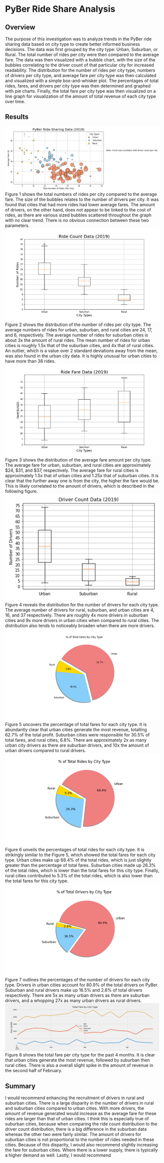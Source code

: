 # PyBer Ride Share Analysis
## Overview
The purpose of this investigation was to analyze trends in the PyBer ride sharing data based on city type to create better informed business decisions. The data was first grouped by the city type: Urban, Suburban, or Rural. The total number of rides per city were then compared to the average fare. The data was then visualized with a bubble chart, with the size of the bubbles correlating to the driver count of that particular city for increased readability. The distribution for the number of rides per city type, numbers of drivers per city type, and average fare per city type was then calculated and visualized with a simple box-and-whisker plot. The percentages of total rides, fares, and drivers per city type was then determined and graphed with pie charts. Finally, the total fare per city type was then visualized on a line graph for visualization of the amount of total revenue of each city type over time.

## Results
![Fig1](https://github.com/carrotdip/Pyber_Analysis/blob/main/analysis/Fig1.png)\
Figure 1 shows the total numbers of rides per city compared to the average fare. The size of the bubbles relates to the number of drivers per city. It was found that cities that had more rides had lower average fares. The amount of drivers, on the other hand, does not appear to be linked to the cost of rides, as there are various sized bubbles scattered throughout the graph with no clear trend. There is no obvious connection between these two parameters. 
![Fig2](https://github.com/carrotdip/Pyber_Analysis/blob/main/analysis/Fig2.png)\
Figure 2 shows the distribution of the number of rides per city type. The average numbers of rides for urban, suburban, and rural cities are 24, 17, and 6, respectively. The average number of rides for suburban cities is about 3x the amount of rural rides. The mean number of rides for urban cities is roughly 1.5x that of the suburban cities, and 4x that of rural cities. An outlier, which is a value over 2 standard deviations away from the mean, was also found in the urban city data. It is highly unusual for urban cities to have more than 38 rides. 
![Fig3](https://github.com/carrotdip/Pyber_Analysis/blob/main/analysis/Fig3.png)\
Figure 3 shows the distribution of the average fare amount per city type. The average fare for urban, suburban, and rural cities are approximately $24, $31, and $37, respectively. The average fare for rural cities is approximately 1.5x that of urban cities and 1.25x that of suburban cities. It is clear that the further away one is from the city, the higher the fare would be. This is likely correlated to the amount of drivers, which is described in the following figure.
![Fig4](https://github.com/carrotdip/Pyber_Analysis/blob/main/analysis/Fig4.png)\
Figure 4 reveals the distribution for the number of drivers for each city type. The average number of drivers for rural, suburban, and urban cities are 4, 16, and 37 respectively. There are roughly 4x more drivers in suburban cities and 9x more drivers in urban cities when compared to rural cities. The distribution also tends to noticeably broaden when there are more drivers. 
![Fig5](https://github.com/carrotdip/Pyber_Analysis/blob/main/analysis/Fig5.png)\
Figure 5 uncovers the percentage of total fares for each city type. It is abundantly clear that urban cities generate the most revenue, totalling 62.7% of the total profit. Suburban cities were responsible for 30.5% of total fares, and rural cities, 6.8%. There are approximately 2x as many urban city drivers as there are suburban drivers, and 10x the amount of urban drivers compared to rural drivers. 
![Fig6](https://github.com/carrotdip/Pyber_Analysis/blob/main/analysis/Fig6.png)\
Figure 6 unveils the percentages of total rides for each city type. It is strikingly similar to the Figure 5, which showed the total fares for each city type. Urban cities make up 68.4% of the total rides, which is just slightly greater than the percentage of total fares. Suburban cities made up 26.3% of the total rides, which is lower than the total fares for this city type. Finally, rural cities contributed to 5.3% of the total rides, which is also lower than the total fares for this city type. 
![Fig7](https://github.com/carrotdip/Pyber_Analysis/blob/main/analysis/Fig7.png)\
Figure 7 outlines the percentages of the number of drivers for each city type. Drivers in urban cities account for 80.9% of the total drivers on PyBer. Suburban and rural drivers make up 16.5% and 2.6% of total drivers respectively. There are 5x as many urban drivers as there are suburban drivers, and a whopping 27x as many urban drivers as rural drivers. 
![Fig8](https://github.com/carrotdip/Pyber_Analysis/blob/main/analysis/Pyber_fare_summary.png)\
Figure 8 shows the total fare per city type for the past 4 months. It is clear that urban cities generate the most revenue, followed by suburban then rural cities. There is also a overall slight spike in the amount of revenue in the second half of February. 

## Summary
I would recommend enhancing the recruitment of drivers in rural and suburban cities. There is a large disparity in the number of drivers in rural and suburban cities compared to urban cities. With more drivers, the amount of revenue generated would increase as the average fare for these rides are larger than that of urban cities. I think this is especially true of suburban cities, because when comparing the ride count distribution to the driver count distribution, there is a big difference in the suburban data whereas the other two were fairly similar. The amount of drivers for suburban cities is not proportional to the number of rides needed in these cities. Because of this disparity, I would also recommend slightly increasing the fare for suburban cities. Where there is a lower supply, there is typically a higher demand as well. Lastly, I would recommend
